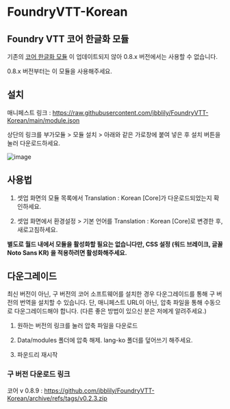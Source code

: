 # FoundryVTT-Korean
## Foundry VTT 코어 한글화 모듈

기존의 [코어 한글화 모듈](https://github.com/ShoyuVanilla/FoundryVtt-lang-ko-KR/) 이 업데이트되지 않아 0.8.x 버전에서는 사용할 수 없습니다. 

0.8.x 버전부터는 이 모듈을 사용해주세요.

## 설치

매니페스트 링크 : https://raw.githubusercontent.com/jbblily/FoundryVTT-Korean/main/module.json

상단의 링크를 부가모듈 > 모듈 설치 > 아래와 같은 가로창에 붙여 넣은 후 설치 버튼을 눌러 다운로드하세요. 

![image](https://user-images.githubusercontent.com/18694887/128638043-aeabf5ce-cec6-4845-a4c2-9cbd81386d6d.png)


## 사용법

1. 셋업 화면의 모듈 목록에서 Translation : Korean [Core]가 다운로드되었는지 확인하세요.

2. 셋업 화면에서 환경설정 > 기본 언어를 Translation : Korean [Core]로 변경한 후, 새로고침하세요.


**별도로 월드 내에서 모듈을 활성화할 필요는 없습니다만, CSS 설정 (워드 브레이크, 글꼴 Noto Sans KR) 을 적용하려면 활성화해주세요.**

## 다운그레이드

최신 버전이 아닌, 구 버전의 코어 소프트웨어를 설치한 경우 다운그레이드를 통해 구 버전의 번역을 설치할 수 있습니다. 단, 매니페스트 URL이 아닌, 압축 파일을 통해 수동으로 다운그레이드해야 합니다. (다른 좋은 방법이 있으신 분은 저에게 알려주세요.)

1. 원하는 버전의 링크를 눌러 압축 파일을 다운로드

2. Data/modules 폴더에 압축 해제. lang-ko 폴더를 덮어쓰기 해주세요.

3. 파운드리 재시작

### 구 버전 다운로드 링크

코어 v 0.8.9 : https://github.com/jbblily/FoundryVTT-Korean/archive/refs/tags/v0.2.3.zip
